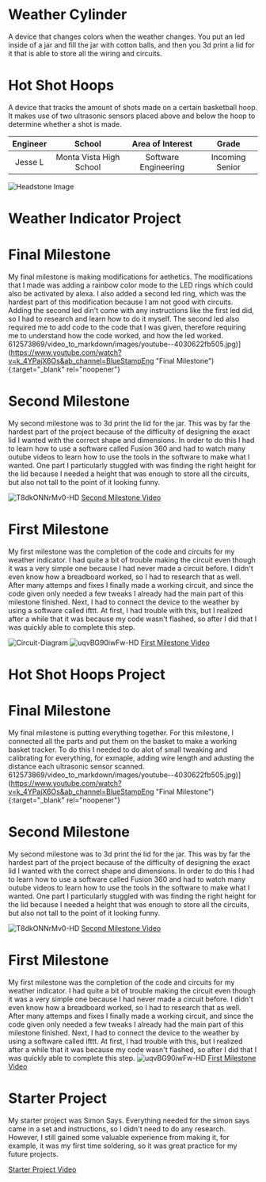 ﻿# Weather Cylinder
A device that changes colors when the weather changes. You put an led inside of a jar and fill the jar with cotton balls, and then you 3d print a lid for it that is able to store all the wiring and circuits.

# Hot Shot Hoops
A device that tracks the amount of shots made on a certain basketball hoop. It makes use of two ultrasonic sensors placed above and below the hoop to determine whether a shot is made. 

| **Engineer** | **School** | **Area of Interest** | **Grade** |
|:--:|:--:|:--:|:--:|
| Jesse L | Monta Vista High School | Software Engineering | Incoming Senior

![Headstone Image](https://bluestampengineering.com/wp-content/uploads/2016/05/improve.jpg)
# Weather Indicator Project

# Final Milestone
My final milestone is making modifications for aethetics. The modifications that I made was adding a rainbow color mode to the LED rings which could also be activated by alexa. I also added a second led ring, which was the hardest part of this modification because I am not good with circuits. Adding the second led din't come with any instructions like the first led did, so I had to research and learn how to do it myself. The second led also required me to add code to the code that I was given, therefore requiring me to understand how the code worked, and how the led worked.
612573869/video_to_markdown/images/youtube--4030622fb505.jpg)](https://www.youtube.com/watch?v=k_4YPajX6Os&ab_channel=BlueStampEng "Final Milestone"){:target="_blank" rel="noopener"}

# Second Milestone
My second milestone was to 3d print the lid for the jar. This was by far the hardest part of the project because of the difficulty of designing the exact lid I wanted with the correct shape and dimensions. In order to do this I had to learn how to use a software called Fusion 360 and had to watch many outube videos to learn how to use the tools in the software to make what I wanted. One part I particularly stuggled with was finding the right height for the lid because I needed a height that was enough to store all the circuits, but also not tall to the point of it looking funny.

![T8dkONNrMv0-HD](https://user-images.githubusercontent.com/108752070/179270916-31c0c7ba-3e3f-44bc-b2c3-3fd0355e09ce.jpg)
[Second Milestone Video](https://www.youtube.com/watch?v=y3VAmNlER5Y&feature=emb_logo "Second Milestone")

# First Milestone
My first milestone was the completion of the code and circuits for my weather indicator. I had quite a bit of trouble making the circuit even though it was a very simple one because I had never made a circuit before. I didn't even know how a breadboard worked, so I had to research that as well. After many attemps and fixes I finally made a working circuit, and since the code given only needed a few tweaks I already had the main part of this milestone finished. Next, I had to connect the device to the weather by using a software called ifttt. At first, I had trouble with this, but I realized after a while that it was because my code wasn't flashed, so after I did that I was quickly able to complete this step.

![Circuit-Diagram](https://lh3.googleusercontent.com/f-MNREEoT_NBsWOz5-AJ_lrfIjcLD21pGee8BHzUY1O-F30vLMoFCZaQ2WRodV6Zm2FYh-PUYzrsWQNLK19jKFYdV4sLf8AL9TjBbzcghaFrZ-JxsrP6FOm9l_mrWvHSMfGqhnYRIbXblV7qwStFt3HtlSP-WTtyG2ZefUua15gME-VJRLRSjoAbJb_oCF2sbN73HnxRLHeJI-w8ZjfNAKfOz7Bs0PaIYecCYwSpUMk-GuvavLcDRLpIBF74WzpT70Js28PrzdYahizXsMFUfLew-MyuIBjGyO1yvKpf8PawDiqm9iEjyxpHRbRxFSp5fJ4e2pmojVXzCxgzblX9p3KiEqVGL1S91I76775QRS8s4nN574-EWrTwRJHQuMEQuFJXaIrnaKwtjru0Z1M5fZhmBq_VdFE7tLiXJifEpspKWduf_VBI7_W_NcYkd9-7rpY6FEE-iIh2VO05FFA1tS6FhXjr8PAF17vRsqYrdRqi6vn8YA1TVxJ4u2N5gAU9sCdbK0ryxcq14Rtb7qI5Xl1IJFfrw5uiwrS5_5tkob7LBCz3cRBm8D5hd2a5ifYKS0QuxAYot78l0AjEHKjo1tVo3ddJhDy5oCbnp22dcQ4TdzxEIUio5Dqd_gc9O8iAwJ0A8mBjN_1ixkHoNjsW4dNh4oZMqxjogJvgx27NjF_iUxLXyEnMgBBHcvUFCZpsT9Or3CBRAJevD0wVyMqLBDbwwjvYSXKganIheHC0n9bfORvNiV-mo_hWLpdDDz8NkwFt2SLJoZBQpngiSUaarnmDChW-EjQBmOUH3ccKazRYvDdWsal3u1UZ9_-RNg=w2590-h1480-no?authuser=0)
![uqvBG90iwFw-HD](https://user-images.githubusercontent.com/108752070/179270733-7b7be9d8-dec2-4288-bd0d-55864d1c1d23.jpg)
[First Milestone Video](https://www.youtube.com/watch?v=uqvBG90iwFw&ab_channel=BlueStampEng "First Milestone")

# Hot Shot Hoops Project

# Final Milestone
My final milestone is putting everything together. For this milestone, I connected all the parts and put them on the basket to make a working basket tracker. To do this I needed to do alot of small tweaking and calibrating for everything, for exmaple, adding wire length and adusting the distance each ultrasonic sensor scanned. 
612573869/video_to_markdown/images/youtube--4030622fb505.jpg)](https://www.youtube.com/watch?v=k_4YPajX6Os&ab_channel=BlueStampEng "Final Milestone"){:target="_blank" rel="noopener"}

# Second Milestone
My second milestone was to 3d print the lid for the jar. This was by far the hardest part of the project because of the difficulty of designing the exact lid I wanted with the correct shape and dimensions. In order to do this I had to learn how to use a software called Fusion 360 and had to watch many outube videos to learn how to use the tools in the software to make what I wanted. One part I particularly stuggled with was finding the right height for the lid because I needed a height that was enough to store all the circuits, but also not tall to the point of it looking funny.

![T8dkONNrMv0-HD](https://user-images.githubusercontent.com/108752070/179270916-31c0c7ba-3e3f-44bc-b2c3-3fd0355e09ce.jpg)
[Second Milestone Video](https://www.youtube.com/watch?v=y3VAmNlER5Y&feature=emb_logo "Second Milestone")

# First Milestone
My first milestone was the completion of the code and circuits for my weather indicator. I had quite a bit of trouble making the circuit even though it was a very simple one because I had never made a circuit before. I didn't even know how a breadboard worked, so I had to research that as well. After many attemps and fixes I finally made a working circuit, and since the code given only needed a few tweaks I already had the main part of this milestone finished. Next, I had to connect the device to the weather by using a software called ifttt. At first, I had trouble with this, but I realized after a while that it was because my code wasn't flashed, so after I did that I was quickly able to complete this step.
![uqvBG90iwFw-HD](https://user-images.githubusercontent.com/108752070/179270733-7b7be9d8-dec2-4288-bd0d-55864d1c1d23.jpg)
[First Milestone Video](https://www.youtube.com/watch?v=uqvBG90iwFw&ab_channel=BlueStampEng "First Milestone")

# Starter Project
My starter project was Simon Says. Everything needed for the simon says came in a set and instructions, so I didn't need to do any research. However, I still gained some valuable experience from making it, for example, it was my first time soldering, so it was great practice for my future projects.

[Starter Project Video](https://www.youtube.com/watch?v=S9Sv7wB2I7I&t=2s&ab_channel=BlueStampEng "Starter Project")
